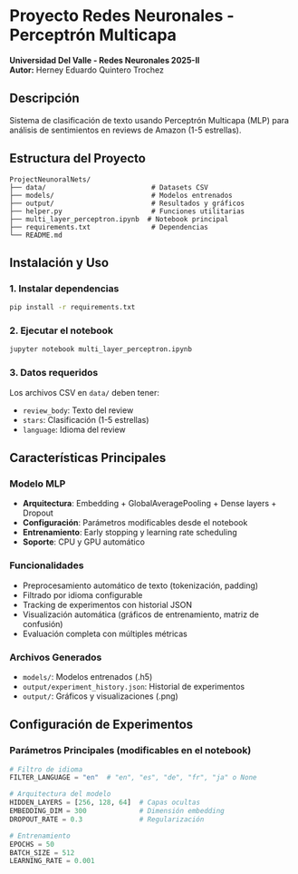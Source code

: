# Proyecto Redes Neuronales - Perceptrón Multicapa

**Universidad Del Valle - Redes Neuronales 2025-II**  
**Autor:** Herney Eduardo Quintero Trochez  

## Descripción

Sistema de clasificación de texto usando Perceptrón Multicapa (MLP) para análisis de sentimientos en reviews de Amazon (1-5 estrellas).

## Estructura del Proyecto

```
ProjectNeunoralNets/
├── data/                          # Datasets CSV
├── models/                        # Modelos entrenados
├── output/                        # Resultados y gráficos
├── helper.py                      # Funciones utilitarias
├── multi_layer_perceptron.ipynb  # Notebook principal
├── requirements.txt               # Dependencias
└── README.md
```

## Instalación y Uso

### 1. Instalar dependencias
```bash
pip install -r requirements.txt
```

### 2. Ejecutar el notebook
```bash
jupyter notebook multi_layer_perceptron.ipynb
```

### 3. Datos requeridos
Los archivos CSV en `data/` deben tener:
- `review_body`: Texto del review  
- `stars`: Clasificación (1-5 estrellas)
- `language`: Idioma del review

## Características Principales

### Modelo MLP
- **Arquitectura**: Embedding + GlobalAveragePooling + Dense layers + Dropout
- **Configuración**: Parámetros modificables desde el notebook
- **Entrenamiento**: Early stopping y learning rate scheduling
- **Soporte**: CPU y GPU automático

### Funcionalidades
- Preprocesamiento automático de texto (tokenización, padding)
- Filtrado por idioma configurable
- Tracking de experimentos con historial JSON
- Visualización automática (gráficos de entrenamiento, matriz de confusión)
- Evaluación completa con múltiples métricas

### Archivos Generados
- `models/`: Modelos entrenados (.h5)
- `output/experiment_history.json`: Historial de experimentos
- `output/`: Gráficos y visualizaciones (.png)

## Configuración de Experimentos

### Parámetros Principales (modificables en el notebook)
```python
# Filtro de idioma
FILTER_LANGUAGE = "en"  # "en", "es", "de", "fr", "ja" o None

# Arquitectura del modelo
HIDDEN_LAYERS = [256, 128, 64]  # Capas ocultas
EMBEDDING_DIM = 300             # Dimensión embedding
DROPOUT_RATE = 0.3              # Regularización

# Entrenamiento
EPOCHS = 50
BATCH_SIZE = 512
LEARNING_RATE = 0.001
```
